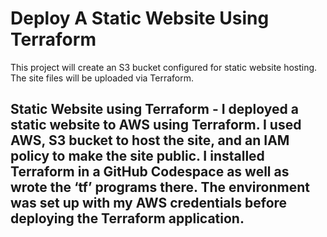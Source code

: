 # Deploy A Static Website Using Terraform
This project will create an S3 bucket configured for static website hosting.  The site files will be uploaded via Terraform.
## Static Website using Terraform - I deployed a static website to AWS using Terraform. I used AWS, S3 bucket to host the site, and an IAM policy to make the site public.  I installed Terraform in a GitHub Codespace as well as wrote the ‘tf’ programs there.  The environment was set up with my AWS credentials before deploying the Terraform application. 

